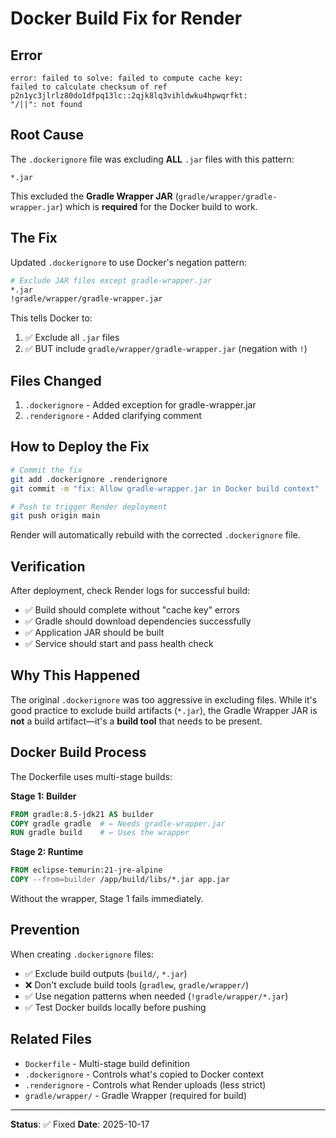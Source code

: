 # Docker Build Fix for Render

## Error
```
error: failed to solve: failed to compute cache key: 
failed to calculate checksum of ref p2n1yc3jlrlz80do1dfpq13lc::2qjk8lq3vihldwku4hpwqrfkt: 
"/||": not found
```

## Root Cause

The `.dockerignore` file was excluding **ALL** `.jar` files with this pattern:
```
*.jar
```

This excluded the **Gradle Wrapper JAR** (`gradle/wrapper/gradle-wrapper.jar`) which is **required** for the Docker build to work.

## The Fix

Updated `.dockerignore` to use Docker's negation pattern:

```dockerfile
# Exclude JAR files except gradle-wrapper.jar
*.jar
!gradle/wrapper/gradle-wrapper.jar
```

This tells Docker to:
1. ✅ Exclude all `.jar` files
2. ✅ BUT include `gradle/wrapper/gradle-wrapper.jar` (negation with `!`)

## Files Changed

1. `.dockerignore` - Added exception for gradle-wrapper.jar
2. `.renderignore` - Added clarifying comment

## How to Deploy the Fix

```bash
# Commit the fix
git add .dockerignore .renderignore
git commit -m "fix: Allow gradle-wrapper.jar in Docker build context"

# Push to trigger Render deployment
git push origin main
```

Render will automatically rebuild with the corrected `.dockerignore` file.

## Verification

After deployment, check Render logs for successful build:
- ✅ Build should complete without "cache key" errors
- ✅ Gradle should download dependencies successfully
- ✅ Application JAR should be built
- ✅ Service should start and pass health check

## Why This Happened

The original `.dockerignore` was too aggressive in excluding files. While it's good practice to exclude build artifacts (`*.jar`), the Gradle Wrapper JAR is **not** a build artifact—it's a **build tool** that needs to be present.

## Docker Build Process

The Dockerfile uses multi-stage builds:

**Stage 1: Builder**
```dockerfile
FROM gradle:8.5-jdk21 AS builder
COPY gradle gradle  # ← Needs gradle-wrapper.jar
RUN gradle build    # ← Uses the wrapper
```

**Stage 2: Runtime**
```dockerfile
FROM eclipse-temurin:21-jre-alpine
COPY --from=builder /app/build/libs/*.jar app.jar
```

Without the wrapper, Stage 1 fails immediately.

## Prevention

When creating `.dockerignore` files:
- ✅ Exclude build outputs (`build/`, `*.jar`)
- ❌ Don't exclude build tools (`gradlew`, `gradle/wrapper/`)
- ✅ Use negation patterns when needed (`!gradle/wrapper/*.jar`)
- ✅ Test Docker builds locally before pushing

## Related Files

- `Dockerfile` - Multi-stage build definition
- `.dockerignore` - Controls what's copied to Docker context
- `.renderignore` - Controls what Render uploads (less strict)
- `gradle/wrapper/` - Gradle Wrapper (required for build)

---

**Status**: ✅ Fixed
**Date**: 2025-10-17

